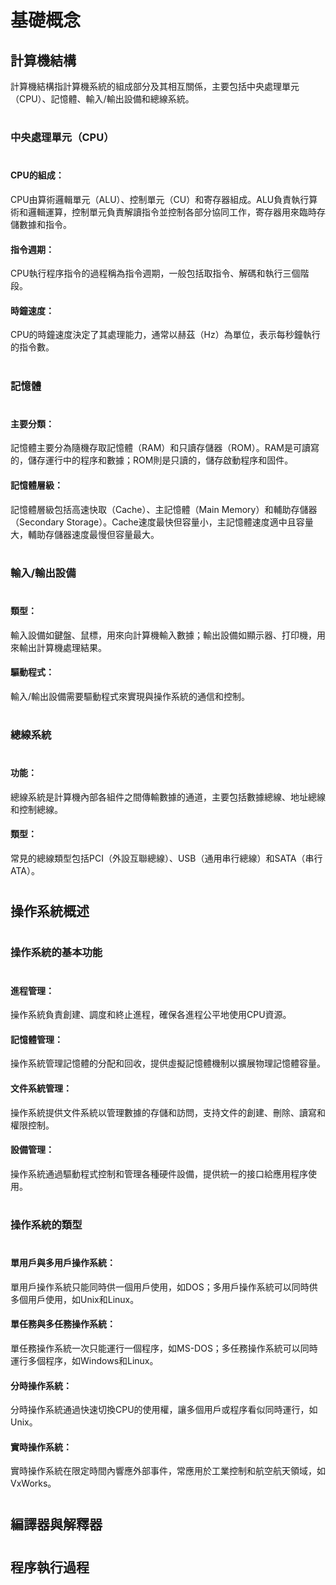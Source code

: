 # 基礎概念

## 計算機結構

計算機結構指計算機系統的組成部分及其相互關係，主要包括中央處理單元（CPU）、記憶體、輸入/輸出設備和總線系統。

#
### 中央處理單元（CPU）
#
#### CPU的組成： 
CPU由算術邏輯單元（ALU）、控制單元（CU）和寄存器組成。ALU負責執行算術和邏輯運算，控制單元負責解讀指令並控制各部分協同工作，寄存器用來臨時存儲數據和指令。
#### 指令週期： 
CPU執行程序指令的過程稱為指令週期，一般包括取指令、解碼和執行三個階段。
#### 時鐘速度： 
CPU的時鐘速度決定了其處理能力，通常以赫茲（Hz）為單位，表示每秒鐘執行的指令數。

#
### 記憶體
#
#### 主要分類： 
記憶體主要分為隨機存取記憶體（RAM）和只讀存儲器（ROM）。RAM是可讀寫的，儲存運行中的程序和數據；ROM則是只讀的，儲存啟動程序和固件。
#### 記憶體層級： 
記憶體層級包括高速快取（Cache）、主記憶體（Main Memory）和輔助存儲器（Secondary Storage）。Cache速度最快但容量小，主記憶體速度適中且容量大，輔助存儲器速度最慢但容量最大。

#
### 輸入/輸出設備
#
#### 類型： 
輸入設備如鍵盤、鼠標，用來向計算機輸入數據；輸出設備如顯示器、打印機，用來輸出計算機處理結果。
#### 驅動程式： 
輸入/輸出設備需要驅動程式來實現與操作系統的通信和控制。

#
### 總線系統
#
#### 功能： 
總線系統是計算機內部各組件之間傳輸數據的通道，主要包括數據總線、地址總線和控制總線。
#### 類型： 
常見的總線類型包括PCI（外設互聯總線）、USB（通用串行總線）和SATA（串行ATA）。
#

## 操作系統概述

#
### 操作系統的基本功能
#
#### 進程管理： 
操作系統負責創建、調度和終止進程，確保各進程公平地使用CPU資源。
#### 記憶體管理： 
操作系統管理記憶體的分配和回收，提供虛擬記憶體機制以擴展物理記憶體容量。
#### 文件系統管理： 
操作系統提供文件系統以管理數據的存儲和訪問，支持文件的創建、刪除、讀寫和權限控制。
#### 設備管理： 
操作系統通過驅動程式控制和管理各種硬件設備，提供統一的接口給應用程序使用。

#
### 操作系統的類型
#
#### 單用戶與多用戶操作系統： 
單用戶操作系統只能同時供一個用戶使用，如DOS；多用戶操作系統可以同時供多個用戶使用，如Unix和Linux。
#### 單任務與多任務操作系統： 
單任務操作系統一次只能運行一個程序，如MS-DOS；多任務操作系統可以同時運行多個程序，如Windows和Linux。
#### 分時操作系統： 
分時操作系統通過快速切換CPU的使用權，讓多個用戶或程序看似同時運行，如Unix。
#### 實時操作系統： 
實時操作系統在限定時間內響應外部事件，常應用於工業控制和航空航天領域，如VxWorks。

#

## 編譯器與解釋器

#

## 程序執行過程